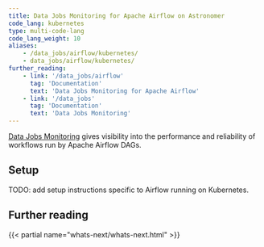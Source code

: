 ```yaml
---
title: Data Jobs Monitoring for Apache Airflow on Astronomer
code_lang: kubernetes
type: multi-code-lang
code_lang_weight: 10
aliases:
    - /data_jobs/airflow/kubernetes/
    - data_jobs/airflow/kubernetes/
further_reading:
    - link: '/data_jobs/airflow'
      tag: 'Documentation'
      text: 'Data Jobs Monitoring for Apache Airflow'
    - link: '/data_jobs'
      tag: 'Documentation'
      text: 'Data Jobs Monitoring'
---
```


[Data Jobs Monitoring][1] gives visibility into the performance and reliability of workflows run by Apache Airflow DAGs.

## Setup

TODO: add setup instructions specific to Airflow running on Kubernetes.

## Further reading

{{< partial name="whats-next/whats-next.html" >}}

[1]: /data_jobs